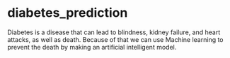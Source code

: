 # diabetes_prediction
Diabetes is a disease that can lead to blindness, kidney failure, and heart attacks, as well as death. Because of that we can use Machine learning to prevent the death by making an artificial intelligent model.
